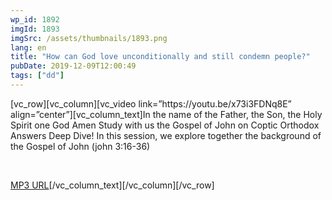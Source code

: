 ```yaml
---
wp_id: 1892
imgId: 1893
imgSrc: /assets/thumbnails/1893.png
lang: en
title: "How can God love unconditionally and still condemn people?"
pubDate: 2019-12-09T12:00:49
tags: ["dd"]
---
```

<!-- page: 6 -->

<section class="wpb-content-wrapper"><p>[vc_row][vc_column][vc_video link=&#8221;https://youtu.be/x73i3FDNq8E&#8221; align=&#8221;center&#8221;][vc_column_text]In the name of the Father, the Son, the Holy Spirit one God Amen Study with us the Gospel of John on Coptic Orthodox Answers Deep Dive! In this session, we explore together the background of the Gospel of John (john 3:16-36)</p>
<p>&nbsp;</p>
<p><a href="https://drive.google.com/file/d/1pld1tE0kLQGSG2HR8Ro6UZishawOL8LG/view?usp=sharing">MP3 URL</a>[/vc_column_text][/vc_column][/vc_row]</p>
</section>